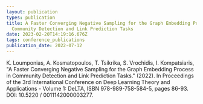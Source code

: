 ```yaml
---
layout: publication
types: publication
title: A Faster Converging Negative Sampling for the Graph Embedding Process in
  Community Detection and Link Prediction Tasks
date: 2023-02-20T14:19:16.676Z
tags: conference_publications
publication_date: 2022-07-12
---
```

K. Loumponias, A. Kosmatopoulos, T. Tsikrika, S. Vrochidis, I. Kompatsiaris, "A Faster Converging Negative Sampling for the Graph Embedding Process in Community Detection and Link Prediction Tasks." (2022). In Proceedings of the 3rd International Conference on Deep Learning Theory and Applications - Volume 1: DeLTA, ISBN 978-989-758-584-5, pages 86-93. DOI: 10.5220 / 0011142000003277.